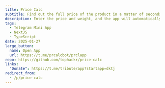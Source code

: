 ```yaml
---
title: Price Calc
subtitle: Find out the full price of the product in a matter of seconds!
description: Enter the price and weight, and the app will automatically calculate the total amount. The simple interface, support for different currencies, and payment history will help you manage your finances easily.
tags: 
  - Telegram Mini App
  - NextJS
  - TypeScript
date: 2025-01-27
large_button:
  name: Open App
  url: https://t.me/prcalcbot/prclapp
repo: https://github.com/tophackr/price-calc
links:
  "Donate": https://t.me/tribute/app?startapp=dktj
redirect_from:
  - /p/price-calc
---
```

